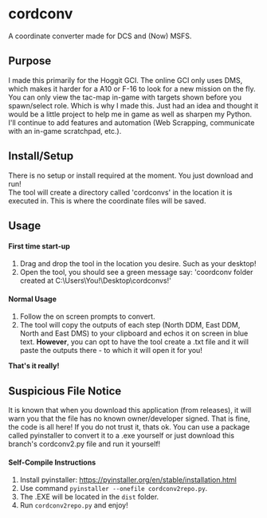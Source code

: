# cordconv
A coordinate converter made for DCS and (Now) MSFS.

## Purpose
I made this primarily for the Hoggit GCI. The online GCI only uses DMS, which makes it harder for a A10 or F-16 to look for a new mission on the fly. You can only view the tac-map in-game with targets shown before you spawn/select role. Which is why I made this. Just had an idea and thought it would be a little project to help me in game as well as sharpen my Python. I'll continue to add features and automation (Web Scrapping, communicate with an in-game scratchpad, etc.).

## Install/Setup
There is no setup or install required at the moment. You just download and run!  
The tool will create a directory called 'cordconvs' in the location it is executed in. This is where the coordinate files will be saved.

## Usage
#### First time start-up  
1. Drag and drop the tool in the location you desire. Such as your desktop!  
2. Open the tool, you should see a green message say: 'coordconv folder created at C:\Users\You!\Desktop\cordconvs!'  
#### Normal Usage  
1. Follow the on screen prompts to convert.  
2. The tool will copy the outputs of each step (North DDM, East DDM, North and East DMS) to your clipboard and echos it on screen in blue text. **However**, you can opt to have the tool create a .txt file and it will paste the outputs there - to which it will open it for you!  
  
**That's it really!**

## Suspicious File Notice
It is known that when you download this application (from releases), it will warn you that the file has no known owner/developer signed. That is fine, the code is all here! If you do not trust it, thats ok. You can use a package called pyinstaller to convert it to a .exe yourself or just download this branch's cordconv2.py file and run it yourself!

#### Self-Compile Instructions
1. Install pyinstaller: https://pyinstaller.org/en/stable/installation.html
2. Use command `pyinstaller --onefile cordconv2repo.py`.
3. The .EXE will be located in the `dist` folder.
4. Run `cordconv2repo.py` and enjoy!


